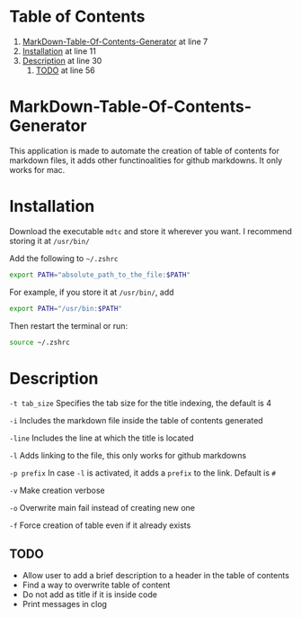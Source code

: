 # Table of Contents
1. [MarkDown-Table-Of-Contents-Generator](#markdown-table-of-contents-generator) at line 7
2. [Installation](#installation) at line 11
3. [Description](#description) at line 30
    1. [TODO](#todo) at line 56

# MarkDown-Table-Of-Contents-Generator

This application is made to automate the creation of table of contents for markdown files, it adds other functinoalities for github markdowns. It only works for mac.

# Installation

Download the executable `mdtc` and store it wherever you want. I recommend storing it at `/usr/bin/`

Add the following to `~/.zshrc`
```zsh
export PATH="absolute_path_to_the_file:$PATH"
```

For example, if you store it at `/usr/bin/`, add
```zsh
export PATH="/usr/bin:$PATH"
```

Then restart the terminal or run:
```zsh
source ~/.zshrc
```

# Description

`-t tab_size`
Specifies the tab size for the title indexing, the default is 4

`-i`
Includes the markdown file inside the table of contents generated

`-line`
Includes the line at which the title is located

`-l`
Adds linking to the file, this only works for github markdowns

`-p prefix`
In case `-l` is activated, it adds a `prefix` to the link. Default is `#`

`-v`
Make creation verbose

`-o`
Overwrite main fail instead of creating new one

`-f`
Force creation of table even if it already exists

## TODO
- Allow user to add a brief description to a header in the table of contents
- Find a way to overwrite table of content
- Do not add as title if it is inside code 
- Print messages in clog
